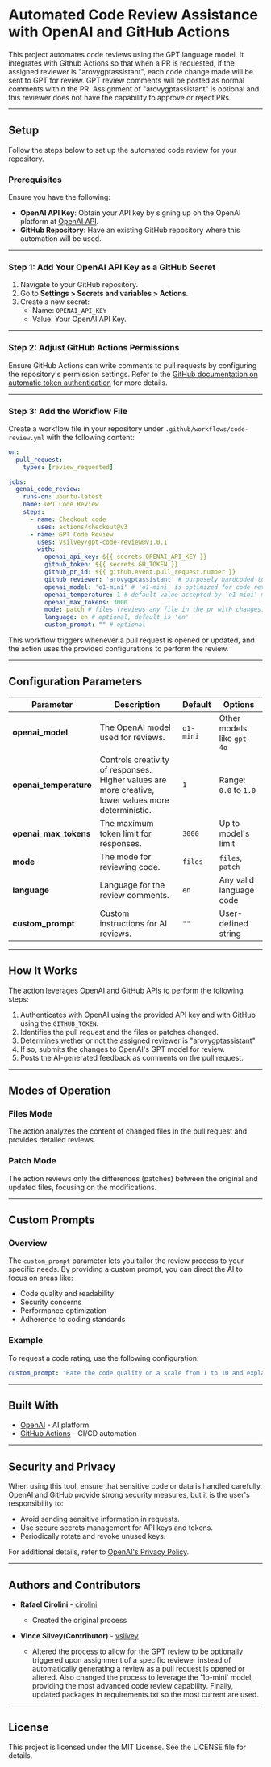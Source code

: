 
# Automated Code Review Assistance with OpenAI and GitHub Actions

This project automates code reviews using the GPT language model. It integrates with Github Actions so that when a PR is requested, if the assigned reviewer is "arovygptassistant", each code change made will be sent to GPT for review. GPT review comments will be posted as normal comments within the PR. Assignment of "arovygptassistant" is optional and this reviewer does not have the capability to approve or reject PRs.

---

## Setup

Follow the steps below to set up the automated code review for your repository.

### Prerequisites

Ensure you have the following:

- **OpenAI API Key**: Obtain your API key by signing up on the OpenAI platform at [OpenAI API](https://openai.com/api/).
- **GitHub Repository**: Have an existing GitHub repository where this automation will be used.

---

### Step 1: Add Your OpenAI API Key as a GitHub Secret

1. Navigate to your GitHub repository.
2. Go to **Settings > Secrets and variables > Actions**.
3. Create a new secret:
   - Name: `OPENAI_API_KEY`
   - Value: Your OpenAI API Key.

---

### Step 2: Adjust GitHub Actions Permissions

Ensure GitHub Actions can write comments to pull requests by configuring the repository's permission settings. Refer to the [GitHub documentation on automatic token authentication](https://docs.github.com/en/actions/security-guides/automatic-token-authentication#modifying-the-permissions-for-the-github_token) for more details.

---

### Step 3: Add the Workflow File

Create a workflow file in your repository under `.github/workflows/code-review.yml` with the following content:

```yaml
on:
  pull_request:
    types: [review_requested]

jobs:
  genai_code_review:
    runs-on: ubuntu-latest
    name: GPT Code Review
    steps:
      - name: Checkout code
        uses: actions/checkout@v3
      - name: GPT Code Review
        uses: vsilvey/gpt-code-review@v1.0.1
        with:
          openai_api_key: ${{ secrets.OPENAI_API_KEY }}
          github_token: ${{ secrets.GH_TOKEN }}
          github_pr_id: ${{ github.event.pull_request.number }}
          github_reviewer: 'arovygptassistant' # purposely hardcoded to trigger review when this reviewer is assigned
          openai_model: 'o1-mini' # 'o1-mini' is optimized for code reviews
          openai_temperature: 1 # default value accepted by 'o1-mini' model
          openai_max_tokens: 3000
          mode: patch # files (reviews any file in the pr with changes) or patch(reviews only the file changes)
          language: en # optional, default is 'en'
          custom_prompt: "" # optional
```

This workflow triggers whenever a pull request is opened or updated, and the action uses the provided configurations to perform the review.

---

## Configuration Parameters

| Parameter            | Description                                                                                   | Default          | Options                    |
|----------------------|-----------------------------------------------------------------------------------------------|------------------|----------------------------|
| **openai_model**     | The OpenAI model used for reviews.                                                            | `o1-mini`         | Other models like `gpt-4o` |
| **openai_temperature** | Controls creativity of responses. Higher values are more creative, lower values more deterministic. | `1`            | Range: `0.0` to `1.0`      |
| **openai_max_tokens** | The maximum token limit for responses.                                                       | `3000`           | Up to model's limit        |
| **mode**             | The mode for reviewing code.                                                                 | `files`          | `files`, `patch`           |
| **language**         | Language for the review comments.                                                            | `en`             | Any valid language code    |
| **custom_prompt**    | Custom instructions for AI reviews.                                                          | `""`             | User-defined string        |

---

## How It Works

The action leverages OpenAI and GitHub APIs to perform the following steps:

1. Authenticates with OpenAI using the provided API key and with GitHub using the `GITHUB_TOKEN`.
2. Identifies the pull request and the files or patches changed.
3. Determines wether or not the assigned reviewer is "arovygptassistant" 
4. If so, submits the changes to OpenAI's GPT model for review.
5. Posts the AI-generated feedback as comments on the pull request.

---

## Modes of Operation

### **Files Mode**
The action analyzes the content of changed files in the pull request and provides detailed reviews.

### **Patch Mode**
The action reviews only the differences (patches) between the original and updated files, focusing on the modifications.

---

## Custom Prompts

### Overview
The `custom_prompt` parameter lets you tailor the review process to your specific needs. By providing a custom prompt, you can direct the AI to focus on areas like:

- Code quality and readability
- Security concerns
- Performance optimization
- Adherence to coding standards

### Example
To request a code rating, use the following configuration:

```yaml
custom_prompt: "Rate the code quality on a scale from 1 to 10 and explain the rating."
```

---

## Built With

- [OpenAI](https://openai.com/) - AI platform
- [GitHub Actions](https://github.com/features/actions) - CI/CD automation

---

## Security and Privacy

When using this tool, ensure that sensitive code or data is handled carefully. OpenAI and GitHub provide strong security measures, but it is the user's responsibility to:

- Avoid sending sensitive information in requests.
- Use secure secrets management for API keys and tokens.
- Periodically rotate and revoke unused keys.

For additional details, refer to [OpenAI's Privacy Policy](https://openai.com/privacy/).

---

## Authors and Contributors

- **Rafael Cirolini** - [cirolini](https://github.com/cirolini)
    - Created the original process
    
- **Vince Silvey(Contributor)** - [vsilvey](https://github.com/vsilvey)
    - Altered the process to allow for the GPT review to be optionally triggered upon assignment of a specific reviewer instead of automatically generating a review as a pull request is opened or altered. Also changed the process to leverage the '1o-mini' model, providing the most advanced code review capability. Finally, updated packages in requirements.txt so the most current are used.

---

## License

This project is licensed under the MIT License. See the LICENSE file for details.
